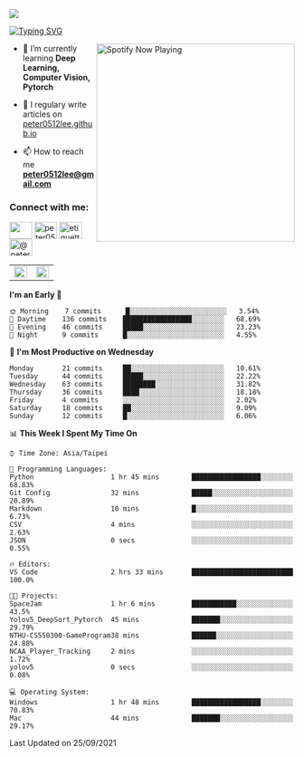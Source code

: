 ![](https://komarev.com/ghpvc/?username=peter0512lee&color=ff69b4)

[![Typing SVG](https://readme-typing-svg.herokuapp.com?color=F742BA&size=22&lines=Hi!+I'm+JYL)](https://git.io/typing-svg)

[<img src="https://spotify-now-playing.peter0512lee.vercel.app/api/spotify-playing" alt="Spotify Now Playing" width="350" align="right" />](https://open.spotify.com/user/21iyoswqgnkoe7peuesmqnhgy)

- 🌱 I’m currently learning **Deep Learning, Computer Vision, Pytorch**

- 📝 I regulary write articles on [peter0512lee.github.io](https://peter0512lee.github.io/)

- 📫 How to reach me **peter0512lee@gmail.com**

<h3 align="left">Connect with me:</h3>
<p align="left">
<a href="https://linkedin.com/in/jie-ying-li-b43a1416b" target="blank"><img align="center" src="https://raw.githubusercontent.com/rahuldkjain/github-profile-readme-generator/master/src/images/icons/Social/linked-in-alt.svg" height="30" width="40" /></a>
<a href="https://fb.com/peter0512lee" target="blank"><img align="center" src="https://raw.githubusercontent.com/rahuldkjain/github-profile-readme-generator/master/src/images/icons/Social/facebook.svg" alt="peter0512lee" height="30" width="40" /></a>
<a href="https://instagram.com/etiquette_ying" target="blank"><img align="center" src="https://raw.githubusercontent.com/rahuldkjain/github-profile-readme-generator/master/src/images/icons/Social/instagram.svg" alt="etiquette_ying" height="30" width="40" /></a>
<a href="https://medium.com/@peter0512lee" target="blank"><img align="center" src="https://raw.githubusercontent.com/rahuldkjain/github-profile-readme-generator/master/src/images/icons/Social/medium.svg" alt="@peter0512lee" height="30" width="40" /></a>
</p>

<table><tr><td valign="top" width="50%">

<img src="https://github-readme-stats.vercel.app/api?username=peter0512lee&hide_border=true&show_icons=true&locale=en" align="left" style="width: 100%" />

</td><td valign="top" width="50%">

<img src="https://github-readme-stats.vercel.app/api/top-langs?username=peter0512lee&hide_border=true&show_icons=true&locale=en&layout=compact" align="left" style="width: 100%" />

</td></tr></table>  

<!--START_SECTION:waka-->
**I'm an Early 🐤** 

```text
🌞 Morning    7 commits      █░░░░░░░░░░░░░░░░░░░░░░░░   3.54% 
🌆 Daytime    136 commits    █████████████████░░░░░░░░   68.69% 
🌃 Evening    46 commits     █████░░░░░░░░░░░░░░░░░░░░   23.23% 
🌙 Night      9 commits      █░░░░░░░░░░░░░░░░░░░░░░░░   4.55%

```
📅 **I'm Most Productive on Wednesday** 

```text
Monday       21 commits     ██░░░░░░░░░░░░░░░░░░░░░░░   10.61% 
Tuesday      44 commits     █████░░░░░░░░░░░░░░░░░░░░   22.22% 
Wednesday    63 commits     ████████░░░░░░░░░░░░░░░░░   31.82% 
Thursday     36 commits     ████░░░░░░░░░░░░░░░░░░░░░   18.18% 
Friday       4 commits      ░░░░░░░░░░░░░░░░░░░░░░░░░   2.02% 
Saturday     18 commits     ██░░░░░░░░░░░░░░░░░░░░░░░   9.09% 
Sunday       12 commits     █░░░░░░░░░░░░░░░░░░░░░░░░   6.06%

```


📊 **This Week I Spent My Time On** 

```text
⌚︎ Time Zone: Asia/Taipei

💬 Programming Languages: 
Python                   1 hr 45 mins        █████████████████░░░░░░░░   68.83% 
Git Config               32 mins             █████░░░░░░░░░░░░░░░░░░░░   20.89% 
Markdown                 10 mins             █░░░░░░░░░░░░░░░░░░░░░░░░   6.73% 
CSV                      4 mins              ░░░░░░░░░░░░░░░░░░░░░░░░░   2.63% 
JSON                     0 secs              ░░░░░░░░░░░░░░░░░░░░░░░░░   0.55%

🔥 Editors: 
VS Code                  2 hrs 33 mins       █████████████████████████   100.0%

🐱‍💻 Projects: 
SpaceJam                 1 hr 6 mins         ███████████░░░░░░░░░░░░░░   43.5% 
Yolov5_DeepSort_Pytorch  45 mins             ███████░░░░░░░░░░░░░░░░░░   29.79% 
NTHU-CS550300-GameProgram38 mins             ██████░░░░░░░░░░░░░░░░░░░   24.88% 
NCAA_Player_Tracking     2 mins              ░░░░░░░░░░░░░░░░░░░░░░░░░   1.72% 
yolov5                   0 secs              ░░░░░░░░░░░░░░░░░░░░░░░░░   0.08%

💻 Operating System: 
Windows                  1 hr 48 mins        █████████████████░░░░░░░░   70.83% 
Mac                      44 mins             ███████░░░░░░░░░░░░░░░░░░   29.17%

```


 Last Updated on 25/09/2021
<!--END_SECTION:waka-->


<!--
**peter0512lee/peter0512lee** is a ✨ _special_ ✨ repository because its `README.md` (this file) appears on your GitHub profile.

